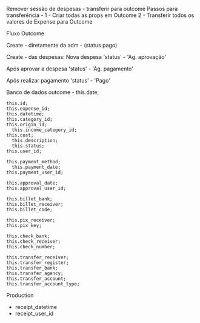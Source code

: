 Remover sessão de despesas - transferir para outcome
Passos para transferência - 
1 - Criar todas as props em Outcome
2 - Transferir todos os valores de Expense para Outcome

Fluxo Outcome

Create - diretamente da adm - (status pago)

Create - das despesas:
  Nova despesa
  'status' - 'Ag. aprovação'
  
  Após aprovar a despesa
  'status' - 'Ag. pagamento'
  
  Após realizar pagamento
  'status' - 'Pago'

Banco de dados
  outcome
	  - this.date;

  	this.id;
    this.expense_id;
    this.datetime;
    this.category_id;
    this.origin_id;
	  this.income_category_id;
    this.cost;
	  this.description;
	  this.status;
    this.user_id;

  	this.payment_method;
	  this.payment_date;
    this.payment_user_id;

    this.approval_date;
    this.approval_user_id;

  	this.billet_bank;
    this.billet_receiver;
    this.billet_code;

    this.pix_receiver;
    this.pix_key;

    this.check_bank;
    this.check_receiver;
    this.check_number;

    this.transfer_receiver;
    this.transfer_register;
    this.transfer_bank;
    this.transfer_agency;
    this.transfer_account;
    this.transfer_account_type;

  Production
  + receipt_datetime
  + receipt_user_id